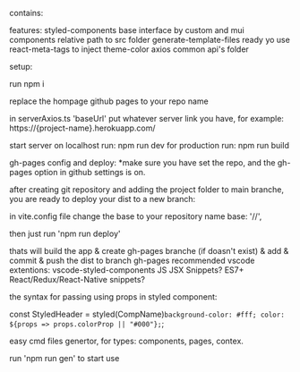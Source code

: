 contains:

features: styled-components base interface by custom and mui components relative path to src folder generate-template-files ready yo use react-meta-tags to inject theme-color axios common api's folder

setup:

run npm i

replace the hompage github pages to your repo name

in serverAxios.ts 'baseUrl' put whatever server link you have, for example: https://{project-name}.herokuapp.com/

start server on localhost run: npm run dev for production run: npm run build

gh-pages config and deploy: *make sure you have set the repo, and the gh-pages option in github settings is on.

after creating git repository and adding the project folder to main branche,
you are ready to deploy your dist to a new branch:

in vite.config file change the base to your repository name
   base: '/<REPO-NAME>/',

then just run 
   'npm run deploy'

thats will build the app & create gh-pages branche (if doasn't exist) & add & commit & push the dist to branch gh-pages
recommended vscode extentions: vscode-styled-components JS JSX Snippets? ES7+ React/Redux/React-Native snippets?

the syntax for passing using props in styled component:

  const StyledHeader = styled(CompName)`
     background-color: #fff;
     color: ${props => props.colorProp || "#000"};
  `;

easy cmd files genertor, for types: components, pages, contex.

   run 'npm run gen' to start use
